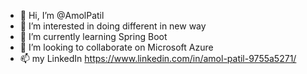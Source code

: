 - 👋 Hi, I’m @AmolPatil
- 👀 I’m interested in doing different in new way
- 🌱 I’m currently learning Spring Boot
- 💞️ I’m looking to collaborate on Microsoft Azure
- 📫 my LinkedIn https://www.linkedin.com/in/amol-patil-9755a5271/

<!---
AmolPatil1907/AmolPatil1907 is a ✨ special ✨ repository because its `README.md` (this file) appears on your GitHub profile.
You can click the Preview link to take a look at your changes.
--->
